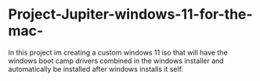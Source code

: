 # Project-Jupiter-windows-11-for-the-mac-
In this project im creating a custom windows 11 iso that will have the windows boot camp drivers combined in the windows installer and automatically be installed after windows installs it self. 
